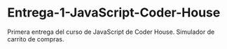 # Entrega-1-JavaScript-Coder-House
Primera entrega del curso de JavaScript de Coder House. Simulador de carrito de compras.
